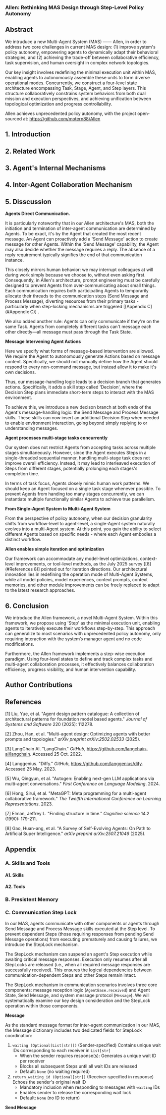 ### Allen: Rethinking MAS Design through Step-Level Policy Autonomy



## Abstract

We intruduce a new Multi-Agent System (MAS) —— Allen, in order to address two core challenges in current MAS design: (1) improve system's policy autonomy, empowering agents to dynamically adapt their behavioral strategies, and (2) achieving the trade-off between collaborative efficiency, task supervision, and human oversight in complex network topologies. 

Our key insight involves redefining the minimal execution unit within MAS, enabling agents to autonomously assemble these units to form diverse operational modes. Concurrently, we construct a four-level state architecture encompassing Task, Stage, Agent, and Step layers. This structure collaboratively constrains system behaviors from both dual mission and execution perspectives, and achieving unification between topological optimization and progress controllability.

Allen achieves unprecedented policy autonomy, with the project open-sourced at: https://github.com/motern88/Allen



## 1. Introduction





## 2. Related Work





## 3. Agent's Internal Mechanisms





## 4. Inter-Agent Collaboration Mechanism





## 5. Disscussion

**Agents Direct Communication.**

It is particularly noteworthy that in our Allen architecture's MAS, both the initiation and termination of inter-agent communication are determined by Agents. To be exact, it's by the Agent that created the most recent message. An Agent can proactively add a 'Send Message' action to create message for other Agents. Within the 'Send Message' capability, the Agent may also decide whether the message requires a reply. The absence of a reply requirement typically signifies the end of that communication instance.

This closely mirrors human behavior: we may interrupt colleagues at will during work simply because we choose to, without even asking first. Consequently, in Allen's architecture, prompt engineering must be carefully designed to prevent Agents from over-communicating about small things. Each communication requires both participating Agents to temporarily allocate their threads to the communication steps (Send Message and Process Message), diverting resources from their primary tasks - particularly when step-locking mechanisms are triggered [[Appendix C](#Appendix C)] .

We also added another rule: Agents can only communicate if they're on the same Task. Agents from completely different tasks can't message each other directly—all message must pass through the Task State.

**Message Intervening Agent Actions**

Here we specify what forms of message-based intervention are allowed. We require the Agent to autonomously generate Actions based on message content. Specifically, we should not manually define how the Agent should respond to every non-command message, but instead allow it to make it's own decisions.

Thus, our message-handling logic leads to a decision branch that generates actions. Specifically, it adds a skill step called 'Decision', where the Decision Step plans immediate short-term steps to interact with the MAS environment.

To achieve this, we introduce a new decison branch at both ends of the Agent's message-handling logic: the Send Message and Process Message skills. These skills can now insert an additional Decision Step when needed to enable environment interaction, going beyond simply replying  to or understanding messages.

**Agent processes multi-stage tasks concurrently**

Our system does not restrict Agents from accepting tasks across multiple stages simultaneously. However, since the Agent executes Steps in a single-threaded sequential manner, handling multi-stage task does not improve overall efficiency. Instead, it may lead to interleaved execution of Steps from different stages, potentially prolonging each stages's completion time.

In terms of task focus, Agents closely mimic human work patterns. We should keep an Agent focused on a single task stage whenever possible. To prevent Agents from handing too many stages concurrently, we can instantiate multiple functionally similar Agents to achieve true parallelism.

**From Single-Agent System to Multi-Agent System**

From the perspective of policy autonomy, when our decision granularity shifts from workflow-level to agent-level, a single-Agent system naturally evolves into a multi-Agent system. At this point, you gain the ability to select different Agents based on specific needs - where each Agent embodies a distinct workflow.

**Allen enables simple iteration and optimization**

Our framework can accommodate any model-level optimizations, context-level improvements, or tool-level methods, as the July 2025 survey [[8](#References 8)] pointed out for iteration directions. Our architectural innovation lies in redefining the operation mode of Multi-Agent Systems, while all model policies, model experiences, context prompts, context memories, and other module improvements can be freely replaced to adapt to the latest research approaches.



## 6. Conclusion

We introduce the Allen framework, a novel Multi-Agent System. Within this framework, we propose using 'Step' as the minimal execution unit, enabling agents to iteratively execute their workflows step-by-step. This approach can generalize to most scenarios with unprecedented policy autonomy, only requiring interaction with the system’s manager agent and no code modifications.

Furthermore, the Allen framework implements a step-wise execution paradigm. Using four-level states to define and track complex tasks and multi-agent collaboration processes, it effectively balances collaboration efficiency, progress visibility, and human intervention capability.



## Author Contributions





## References

<a id="References 1"></a>

[1] Liu, Yue, et al. "Agent design pattern catalogue: A collection of architectural patterns for foundation model based agents." *Journal of Systems and Software* 220 (2025): 112278.

<a id="References 2"></a>

[2] Zhou, Han, et al. "Multi-agent design: Optimizing agents with better prompts and topologies." *arXiv preprint arXiv:2502.02533* (2025).

<a id="References 3"></a>

[3] LangChain AI. "LangChain." *GitHub*, https://github.com/langchain-ai/langchain. Accessed 25 Oct. 2022.

<a id="References 4"></a>

[4] Langgenius. "Diffy." *GitHub*, https://github.com/langgenius/dify. Accessed 25 May. 2023.

<a id="References 5"></a>

[5] Wu, Qingyun, et al. "Autogen: Enabling next-gen LLM applications via multi-agent conversations." *First Conference on Language Modeling*. 2024.

<a id="References 6"></a>

[6] Hong, Sirui, et al. "MetaGPT: Meta programming for a multi-agent collaborative framework." *The Twelfth International Conference on Learning Representations*. 2023.

<a id="References 7"></a>

[7] Elman, Jeffrey L. "Finding structure in time." *Cognitive science* 14.2 (1990): 179-211.

<a id="References 8"></a>

[8] Gao, Huan-ang, et al. "A Survey of Self-Evolving Agents: On Path to Artificial Super Intelligence." *arXiv preprint arXiv:2507.21046* (2025).





## Appendix



<a id="Appendix A"></a>

### A. Skills and Tools



#### A1. Skills



#### A2. Tools



<a id="Appendix B"></a>

### B. Presistent Memory





<a id="Appendix C"></a>

### C. Communication Step Lock

In our MAS, agents communicate with other components or agents through Send Message and Process Message skills executed at the Step level. To prevent dependent Steps (those requiring responses from pending Send Message operations) from executing prematurely and causing failures, we introduce the StepLock mechanism. 

The StepLock mechanism can suspend an agent's Step execution while awaiting critical message responses. Execution only resumes after all StepLocks are released (i.e., when all required message responses are successfully received). This ensures the logical dependencies between communication-dependent Steps and other Steps remain intact.

The StepLock mechanism in communication scenarios involves three core components: message reception logic (`AgentBase.received`) and Agent State, Send Message, and system message protocol (`Message`). We will systematically examine our key design consideration and the StepLock operation within those components.

**Message**

As the standard message format for inter-agent communication in our MAS, the Message dictionary includes two dedicated fields for StepLock coordination:

1. `waiting (Optional[List[str]])`
   (Sender-specified) Contains unique wait IDs corresponding to each receiver in `List[str]`
   - When the sender requires response(s): Generates a unique wait ID per receiver
   - Blocks all subsequent Steps until all wait IDs are released
   - Default: `None` (no waiting required)
2. `return_waiting_id (Optional[str])`
   (Receiver-specified in response) Echoes the sender's original wait ID
   - Mandatory inclusion when responding to messages with `waiting` IDs
   - Enables sender to release the corresponding wait lock
   - Default: `None` (no ID to return)

**Send Message**













